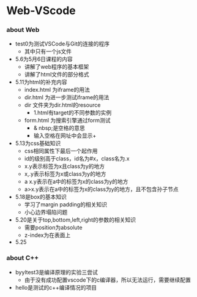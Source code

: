 # Web-VScode

### about Web
  - test0为测试VSCode与Git的连接的程序
    - 其中只有一个js文件
  - 5.6为5月6日课程的内容
    - 讲解了web程序的基本框架
    - 讲解了html文件的部分格式
  - 5.11为html的补充内容
    - index.html 为iframe的用法
    - dir.html 为进一步测试iframe的用法
    - dir 文件夹为dir.html的resource
      - 1.html有target的不同参数的实例
    - form.html 为搜索引擎通过form测试
      - & nbsp;是空格的意思
      - 输入空格在网址中会显示+
  - 5.13为css基础知识
    - css相同属性下最后一个起作用
    - id的级别高于class，id名为#x，class名为.x
    - x.y表示标签为x且class为y的地方
    - x,.y表示标签为x或class为y的地方
    - a x.y表示在a中的标签为x的class为y的地方
    - a>x.y表示在a中的标签为x的class为y的地方，且不包含孙子节点
  - 5.18是box的基本知识
    - 学习了margin padding的相关知识
    - 小心边界塌陷问题
  - 5.20是关于top,bottom,left,right的参数的相关知识
    - 需要position为absolute
    - z-index为在表面上
  - 5.25

### about C++
  - byyltest3是编译原理的实验三尝试
    - 由于没有成功配置vscode下的c编译器，所以无法运行，需要继续配置
  - hello是测试的c++编译情况的项目
